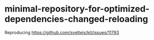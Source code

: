 # minimal-repository-for-optimized-dependencies-changed-reloading
Reproducing https://github.com/sveltejs/kit/issues/11793

